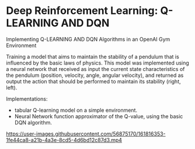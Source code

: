 # Deep Reinforcement Learning: Q-LEARNING AND DQN
Implementing Q-LEARNING AND DQN Algorithms in an OpenAI Gym Environment

Training a model that aims to maintain the stability of a pendulum that is influenced by the basic laws of physics.
This model was implemented using a neural network that received as input the current state characteristics of the pendulum (position,
velocity, angle, angular velocity), and returned as output the action that should be performed to maintain its stability (right, left).

Implementations:
 - tabular Q-learning model on a simple environment.
 - Neural Network function approximator of the Q-value, using the basic DQN algorithm.

https://user-images.githubusercontent.com/56875170/161816353-1fe44ca8-a21b-4a3e-8cd5-4d6bd12c87d3.mp4

